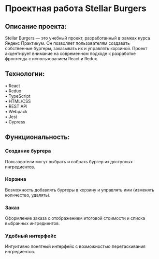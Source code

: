 <h1>Проектная работа Stellar Burgers</h1>

<h2>Описание проекта:</h2>

Stellar Burgers — это учебный проект, разработанный в рамках курса Яндекс Практикум. Он позволяет пользователям создавать собственные бургеры, заказывать их и управлять корзиной. Проект акцентирует внимание на современном подходе к разработке фронтенда с использованием React и Redux.

<h2>Технологии:</h2>

• React  
• Redux  
• TypeScript  
• HTML/CSS  
• REST API  
• Webpack  
• Jest  
• Cypress  

<h2>Функциональность:</h2>

<h3>Создание бургера</h3>  
Пользователи могут выбрать и собрать бургер из доступных ингредиентов.  
<h3>Корзина</h3>  
Возможность добавлять бургеры в корзину и управлять ими (изменять количество, удалять).  
<h3>Заказ</h3>  
Оформление заказа с отображением итоговой стоимости и списка выбранных ингредиентов.  
<h3>Удобный интерфейс</h3>  
Интуитивно понятный интерфейс с возможностью перетаскивания ингредиентов.
